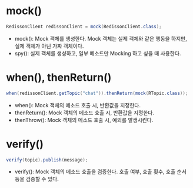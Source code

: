 # mock()

```java
RedissonClient redissonClient = mock(RedissonClient.class);
```

- mock(): Mock 객체를 생성한다. Mock 객체는 실제 객체와 같은 행동을 하지만, 실제 객체가 아닌 가짜 객체이다.
- spy(): 실제 객체를 생성하고, 일부 메소드만 Mocking 하고 싶을 때 사용한다.

# when(), thenReturn()

```java
when(redissonClient.getTopic("chat")).thenReturn(mock(RTopic.class));
```

- when(): Mock 객체의 메소드 호출 시, 반환값을 지정한다.
- thenReturn(): Mock 객체의 메소드 호출 시, 반환값을 지정한다.
- thenThrow(): Mock 객체의 메소드 호출 시, 예외를 발생시킨다.

# verify()

```java
verify(topic).publish(message);
```

- verify(): Mock 객체의 메소드 호출을 검증한다. 호출 여부, 호출 횟수, 호출 순서 등을 검증할 수 있다.
